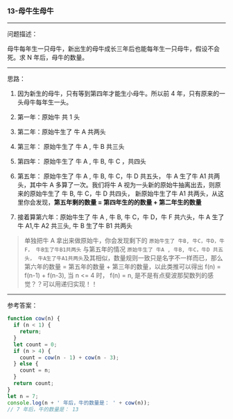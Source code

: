 ### 13-母牛生母牛

---

问题描述：

母牛每年生一只母牛，新出生的母牛成长三年后也能每年生一只母牛，假设不会死。求 N 年后，母牛的数量。

---

思路：

1. 因为新生的母牛，只有等到第四年才能生小母牛。所以前 4 年，只有原来的一头母牛每年生一头。

2. 第一年：原始牛 共 1 头

3. 第二年：原始牛生了 牛 A 共两头

4. 第三年： 原始牛生了 牛 A , 牛 B 共三头

5. 第四年： 原始牛生了 牛 A , 牛 B, 牛 C ，共四头

6. 第五年： 原始牛生了 牛 A , 牛 B, 牛 C，牛 D 共五头， 牛 A 生了牛 A1 共两头，其中牛 A 多算了一次。我们将牛 A 视为一头新的原始牛抽离出去，则原来的原始牛生了 牛 B, 牛 C，牛 D 共四头， 新原始牛生了牛 A1 共两头，从这里你会发现，**第五年剩的数量 = 第四年生的的数量 + 第二年生的数量**

7. 接着算第六年：原始牛生了 牛 A , 牛 B, 牛 C，牛 D，牛 F 共六头，牛 A 生了牛 A1,牛 A2 共三头, 牛 B 生了牛 B1 共两头

> 单独把牛 A 拿出来做原始牛，你会发现剩下的 `原始牛生了 牛B, 牛C，牛D，牛F， 牛B生了牛B1共两头` 与第五年的情况 `原始牛生了 牛A , 牛B, 牛C，牛D 共五头， 牛A生了牛A1共两头`及其相似，数量规则一致只是名字不一样而已，那么 第六年的数量 = 第五年的数量 + 第三年的数量，以此类推可以得出 f(n) = f(n-1) + f(n-3), 当 n <= 4 时， f(n) = n, 是不是有点斐波那契数列的感觉？？可以用递归实现！！

---

参考答案：

```js
function cow(n) {
  if (n < 1) {
    return;
  }
  let count = 0;
  if (n > 4) {
    count = cow(n - 1) + cow(n - 3);
  } else {
    count = n;
  }
  return count;
}
let n = 7;
console.log(n + ' 年后，牛的数量是： ' + cow(n));
// 7 年后，牛的数量是： 13
```
